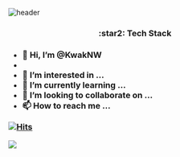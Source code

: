 ![header](https://capsule-render.vercel.app/api?type=wave&height=300&color=gradient&text=Naewon&animation=fadeIn)

<h3 align='center'> :star2: Tech Stack <h3>

  
  


-  👋 Hi, I’m @KwakNW
- 
- 👀 I’m interested in ...
- 🌱 I’m currently learning ...
- 💞️ I’m looking to collaborate on ...
- 📫 How to reach me ...

<!---
KwakNW/KwakNW is a ✨ special ✨ repository because its `README.md` (this file) appears on your GitHub profile.
You can click the Preview link to take a look at your changes.
--->

[![Hits](https://hits.seeyoufarm.com/api/count/incr/badge.svg?url=https%3A%2F%2Fgithub.com%2FKwakNW&count_bg=%2379C83D&title_bg=%23555555&icon=checkmarx.svg&icon_color=%23E7E7E7&title=hits&edge_flat=false)](https://hits.seeyoufarm.com)

<img src="https://img.shields.io/badge/Android Studio-3DDC84?style=flat-square&logo=Android Studio&logoColor=white"/>

